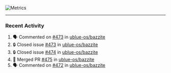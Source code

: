 ![Metrics](https://metrics.lecoq.io/KyleGospo?template=classic&base=header%2C%20activity%2C%20community%2C%20repositories%2C%20metadata&base.indepth=false&base.hireable=false&base.skip=false&config.timezone=America%2FLos_Angeles)

---
### Recent Activity
<!--START_SECTION:activity-->
1. 🗣 Commented on [#473](https://github.com/ublue-os/bazzite/issues/473#issuecomment-1783566885) in [ublue-os/bazzite](https://github.com/ublue-os/bazzite)
2. 🔒 Closed issue [#473](https://github.com/ublue-os/bazzite/issues/473) in [ublue-os/bazzite](https://github.com/ublue-os/bazzite)
3. 🔒 Closed issue [#474](https://github.com/ublue-os/bazzite/issues/474) in [ublue-os/bazzite](https://github.com/ublue-os/bazzite)
4. 🎉 Merged PR [#475](https://github.com/ublue-os/bazzite/pull/475) in [ublue-os/bazzite](https://github.com/ublue-os/bazzite)
5. 🗣 Commented on [#472](https://github.com/ublue-os/bazzite/issues/472#issuecomment-1782029438) in [ublue-os/bazzite](https://github.com/ublue-os/bazzite)
<!--END_SECTION:activity-->
